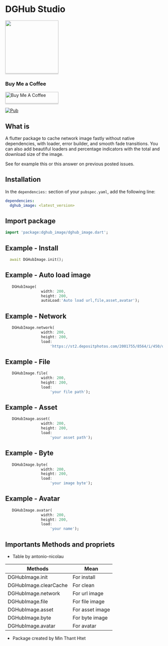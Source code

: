 # DGHub Studio

<a href="https://t.me/dghub_founder" target="_blank"><img src="https://avatars.githubusercontent.com/u/112307287?v=4 | width=100" style="height: 170px !important;width: 170px !important;box-shadow: 0px 3px 2px 0px rgba(190, 190, 190, 0.5) !important;-webkit-box-shadow: 0px 3px 2px 0px rgba(190, 190, 190, 0.5) !important;" ></a>

### Buy Me a Coffee

<a href="https://www.paypal.me/dghubfounder" target="_blank"><img src="https://www.buymeacoffee.com/assets/img/custom_images/orange_img.png" alt="Buy Me A Coffee" style="height: 37px !important;width: 170px !important;box-shadow: 0px 3px 2px 0px rgba(190, 190, 190, 0.5) !important;-webkit-box-shadow: 0px 3px 2px 0px rgba(190, 190, 190, 0.5) !important;" ></a>

[![Pub](https://img.shields.io/pub/v/font_awesome_flutter.svg)](https://pub.dartlang.org/packages/dghub_web_scrapper)

## What is

A flutter package to cache network image fastly without native dependencies, with loader, error builder, and smooth fade transitions. You can also add beautiful loaders and percentage indicators with the total and download size of the image.

See for example this or this answer on previous posted issues.

## Installation

In the `dependencies:` section of your `pubspec.yaml`, add the following line:

```yaml
dependencies:
  dghub_image: <latest_version>
```

## Import package

```dart
import 'package:dghub_image/dghub_image.dart';
```

## Example - Install

```dart
  await DGHubImage.init();
```

## Example - Auto load image

```dart
   DGHubImage(
                width: 200,
                height: 200,
                autoLoad:'Auto load url,file,asset,avatar');
```

## Example - Network

```dart
   DGHubImage.network(
                width: 200,
                height: 200,
                load:
                    'https://st2.depositphotos.com/2001755/8564/i/450/depositphotos_85647140-stock-photo-beautiful-landscape-with-birds.jpg');
```

## Example - File

```dart
   DGHubImage.file(
                width: 200,
                height: 200,
                load:
                    'your file path');
```

## Example - Asset

```dart
   DGHubImage.asset(
                width: 200,
                height: 200,
                load:
                    'your asset path');
```

## Example - Byte

```dart
   DGHubImage.byte(
                width: 200,
                height: 200,
                load:
                    'your image byte');
```

## Example - Avatar

```dart
   DGHubImage.avatar(
                width: 200,
                height: 200,
                load:
                    'your name');
```

## Importants Methods and propriets

- Table by antonio-nicolau

| Methods               | Mean            |
| --------------------- | --------------- |
| DGHubImage.init       | For install     |
| DGHubImage.clearCache | For clean       |
| DGHubImage.network    | For url image   |
| DGHubImage.file       | For file image  |
| DGHubImage.asset      | For asset image |
| DGHubImage.byte       | For byte image  |
| DGHubImage.avatar     | For avatar      |

- Package created by Min Thant Htet
